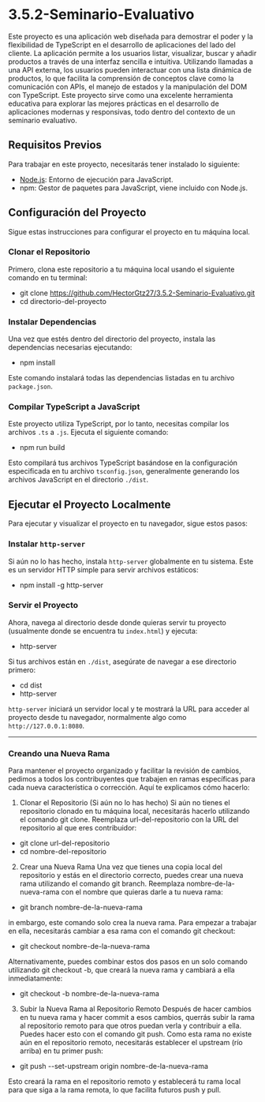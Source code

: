 # 3.5.2-Seminario-Evaluativo

Este proyecto es una aplicación web diseñada para demostrar el poder y la flexibilidad de TypeScript en el desarrollo de aplicaciones del lado del cliente. La aplicación permite a los usuarios listar, visualizar, buscar y añadir productos a través de una interfaz sencilla e intuitiva. Utilizando llamadas a una API externa, los usuarios pueden interactuar con una lista dinámica de productos, lo que facilita la comprensión de conceptos clave como la comunicación con APIs, el manejo de estados y la manipulación del DOM con TypeScript. Este proyecto sirve como una excelente herramienta educativa para explorar las mejores prácticas en el desarrollo de aplicaciones modernas y responsivas, todo dentro del contexto de un seminario evaluativo.

## Requisitos Previos

Para trabajar en este proyecto, necesitarás tener instalado lo siguiente:

- [Node.js](https://nodejs.org/): Entorno de ejecución para JavaScript.
- npm: Gestor de paquetes para JavaScript, viene incluido con Node.js.

## Configuración del Proyecto

Sigue estas instrucciones para configurar el proyecto en tu máquina local.

### Clonar el Repositorio

Primero, clona este repositorio a tu máquina local usando el siguiente comando en tu terminal:

- git clone https://github.com/HectorGtz27/3.5.2-Seminario-Evaluativo.git
- cd directorio-del-proyecto

### Instalar Dependencias

Una vez que estés dentro del directorio del proyecto, instala las dependencias necesarias ejecutando:

- npm install

Este comando instalará todas las dependencias listadas en tu archivo `package.json`.

### Compilar TypeScript a JavaScript

Este proyecto utiliza TypeScript, por lo tanto, necesitas compilar los archivos `.ts` a `.js`. Ejecuta el siguiente comando:

- npm run build

Esto compilará tus archivos TypeScript basándose en la configuración especificada en tu archivo `tsconfig.json`, generalmente generando los archivos JavaScript en el directorio `./dist`.

## Ejecutar el Proyecto Localmente

Para ejecutar y visualizar el proyecto en tu navegador, sigue estos pasos:

### Instalar `http-server`

Si aún no lo has hecho, instala `http-server` globalmente en tu sistema. Este es un servidor HTTP simple para servir archivos estáticos:

- npm install -g http-server

### Servir el Proyecto

Ahora, navega al directorio desde donde quieras servir tu proyecto (usualmente donde se encuentra tu `index.html`) y ejecuta:

- http-server

Si tus archivos están en `./dist`, asegúrate de navegar a ese directorio primero:

- cd dist
- http-server

`http-server` iniciará un servidor local y te mostrará la URL para acceder al proyecto desde tu navegador, normalmente algo como `http://127.0.0.1:8080`.

---

### Creando una Nueva Rama

Para mantener el proyecto organizado y facilitar la revisión de cambios, pedimos a todos los contribuyentes que trabajen en ramas específicas para cada nueva característica o corrección. Aquí te explicamos cómo hacerlo:

1. Clonar el Repositorio (Si aún no lo has hecho)
   Si aún no tienes el repositorio clonado en tu máquina local, necesitarás hacerlo utilizando el comando git clone. Reemplaza url-del-repositorio con la URL del repositorio al que eres contribuidor:

- git clone url-del-repositorio
- cd nombre-del-repositorio

2. Crear una Nueva Rama
   Una vez que tienes una copia local del repositorio y estás en el directorio correcto, puedes crear una nueva rama utilizando el comando git branch. Reemplaza nombre-de-la-nueva-rama con el nombre que quieras darle a tu nueva rama:

- git branch nombre-de-la-nueva-rama

in embargo, este comando solo crea la nueva rama. Para empezar a trabajar en ella, necesitarás cambiar a esa rama con el comando git checkout:

- git checkout nombre-de-la-nueva-rama

Alternativamente, puedes combinar estos dos pasos en un solo comando utilizando git checkout -b, que creará la nueva rama y cambiará a ella inmediatamente:

- git checkout -b nombre-de-la-nueva-rama

3. Subir la Nueva Rama al Repositorio Remoto
   Después de hacer cambios en tu nueva rama y hacer commit a esos cambios, querrás subir la rama al repositorio remoto para que otros puedan verla y contribuir a ella. Puedes hacer esto con el comando git push. Como esta rama no existe aún en el repositorio remoto, necesitarás establecer el upstream (río arriba) en tu primer push:

- git push --set-upstream origin nombre-de-la-nueva-rama

Esto creará la rama en el repositorio remoto y establecerá tu rama local para que siga a la rama remota, lo que facilita futuros push y pull.

